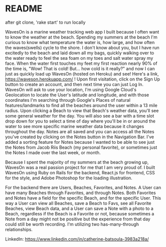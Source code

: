# README

after git clone, 'rake start' to run locally

WavesOn is a marine weather tracking web app I built because I often want to know the weather at the beach. Spending my summers at the beach I'm curious to know what temperature the water is, how large, and how often the waves(swells) cycle to the shore. I don't know about you, but I have run excitedly to the beach and laid down all my bags, quickly walking over to the water ready to feel the sea foam on my toes and salt water spray my face. When the water first touches my feet my first reaction nearly 90% of the time is, "Wow! That is cold! But... how cold is it really?" and now I can just as quickly load up WavesOn (hosted on Heroku) and see! Here's a link, https://waveson.herokuapp.com/ ! Upon first visitation, click on the Sign Up button to create an account, and then next time you can just Log In. WavesOn will ask to use your location, I'm using Google Cloud's Geolocation to locate the User's latitude and longitude, and with those coordinates I'm searching through Google's Places of natural features/landmarks to find all the beaches around the user within a 13 mile radius. Upon clicking a Beach to view that Beach's weather data, you'll see some general weather for the day. You will also see a bar with a time slot drop down for you to select a time of day where you'll be in or around the water to see more specific marine weather data because it changes throughout the day. Notes are all saved and you can access all the Notes you've created by clicking on the Notes button in the Navigation Bar. I've added a sorting feature for Notes because I wanted to be able to see just the Notes from Jacob Riis Beach (my personal favorite), or sometimes just the Notes I made over the last week, or month. 

Because I spent the majority of my summers at the beach growing up, WavesOn was a real passion project for me that I am very proud of. I built WavesOn using Ruby on Rails for the backend, React.js for frontend, CSS for the style, and Adobe Photoshop for the loading illustration.

For the backend there are Users, Beaches, Favorites, and Notes. A User can have many Beaches through Favorites, and through Notes. Both Favorites and Notes have a field for the specific Beach, and for the specific User. This way a User can view all Beaches, save a Beach to Favs, see all Favorite Beaches, view Beach data, and a User can save a Note with a photo to a Beach, regardless if the Beach is a Favorite or not, because sometimes a Note from a day might not be positive but the experience from that day could still be worth recording. I'm utilizing two has-many-through relationships.


LinkedIn: https://www.linkedin.com/in/catherine-batsoula-3983a218a/
